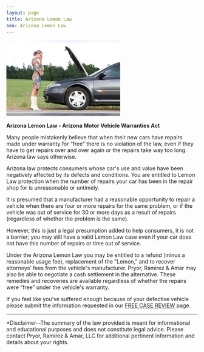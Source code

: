 ```yaml
---
layout: page
title: Arizona Lemon Law
seo: Arizona Lemon Law
---
```


<img src="/images/broke3.jpg" class="right">

**Arizona Lemon Law - Arizona Motor Vehicle Warranties Act**

Many people mistakenly believe that when their new cars have repairs made under warranty for “free” there is no violation of the law, even if they have to get repairs over and over again or the repairs take way too long. Arizona law says otherwise. 

Arizona law protects consumers whose car's use and value have been negatively affected by its defects and conditions. You are entitled to Lemon Law protection when the number of repairs your car has been in the repair shop for is unreasonable or untimely.  

It is presumed that a manufacturer had a reasonable opportunity to repair a vehicle when there are four or more repairs for the same problem, or if the vehicle was out of service for 30 or more days as a result of repairs (regardless of whether the problem is the same). 

However, this is just a legal presumption added to help consumers, it is not a barrier; you may still have a valid Lemon Law case even if your car does not have this number of repairs or time out of service. 

Under the Arizona Lemon Law you may be entitled to a refund (minus a reasonable usage fee), replacement of the "Lemon," and to recover attorneys’ fees from the vehicle's manufacturer. Pryor, Ramirez & Amar may also be able to negotiate a cash settlement in the alternative. These remedies and recoveries are available regardless of whether the repairs were “free” under the vehicle's warranty.

If you feel like you've suffered enough because of your defective vehicle please submit the information requested in our [FREE CASE REVIEW](/lemon-law-free-case-review.html) page.

<hr>

*Disclaimer--The summary of the law provided is meant for informational and educational purposes and does not constitute legal advice. Please contact Pryor, Ramirez & Amar, LLC for additional pertinent information and details about your rights.